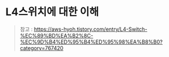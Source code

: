 # L4스위치에 대한 이해
> 참고 : https://aws-hyoh.tistory.com/entry/L4-Switch-%EC%89%BD%EA%B2%8C-%EC%9D%B4%ED%95%B4%ED%95%98%EA%B8%B0?category=767420 <br>
